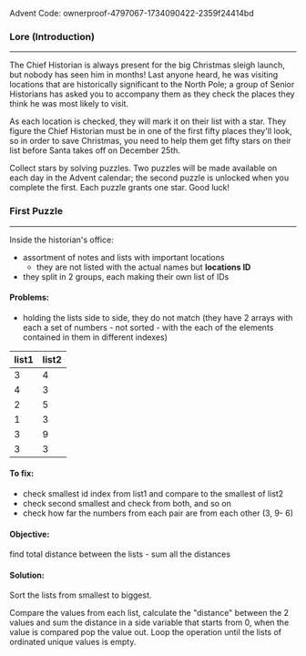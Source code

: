Advent Code: ownerproof-4797067-1734090422-2359f24414bd
### Lore (Introduction)
---
The Chief Historian is always present for the big Christmas sleigh launch, but nobody has seen him in months! Last anyone heard, he was visiting locations that are historically significant to the North Pole; a group of Senior Historians has asked you to accompany them as they check the places they think he was most likely to visit.

As each location is checked, they will mark it on their list with a star. They figure the Chief Historian must be in one of the first fifty places they'll look, so in order to save Christmas, you need to help them get fifty stars on their list before Santa takes off on December 25th.

Collect stars by solving puzzles. Two puzzles will be made available on each day in the Advent calendar; the second puzzle is unlocked when you complete the first. Each puzzle grants one star. Good luck!
### First Puzzle
--- 
Inside the historian's office:
- assortment of notes and lists with important locations
	- they are not listed with the actual names but **locations ID**
- they split in 2 groups, each making their own list of IDs

#### Problems:
- holding the lists side to side, they do not match (they have 2 arrays with each a set of numbers - not sorted - with the each of the elements contained in them in different indexes)

| list1 | list2 |
| ----- | ----- |
| 3     | 4     |
| 4     | 3     |
| 2     | 5     |
| 1     | 3     |
| 3     | 9     |
| 3     | 3     |

#### To fix:
- check smallest id index from list1 and compare to the smallest of list2
- check second smallest and check from both, and so on
- check how far the numbers from each pair are from each other (3, 9- 6)

#### Objective: 
find total distance between the lists - sum all the distances

#### Solution: 
Sort the lists from smallest to biggest.

Compare the values from each list, calculate the "distance" between the 2 values and sum the distance in a side variable that starts from 0, when the value is compared pop the value out. Loop the operation until the lists of ordinated unique values is empty.